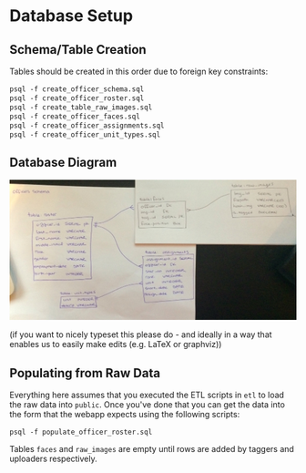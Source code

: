 # Database Setup

## Schema/Table Creation

Tables should be created in this order due to foreign key constraints:

```
psql -f create_officer_schema.sql
psql -f create_officer_roster.sql
psql -f create_table_raw_images.sql
psql -f create_officer_faces.sql
psql -f create_officer_assignments.sql
psql -f create_officer_unit_types.sql
```

## Database Diagram

![](oodb_with_rawimg_table.jpg)

(if you want to nicely typeset this please do - and ideally in a way that enables us to easily make edits (e.g. LaTeX or graphviz))

## Populating from Raw Data

Everything here assumes that you executed the ETL scripts in `etl` to load the raw data into `public`. Once you've done that you can get the data into the form that the webapp expects using the following scripts:

```
psql -f populate_officer_roster.sql
```

Tables `faces` and `raw_images` are empty until rows are added by taggers and uploaders respectively. 